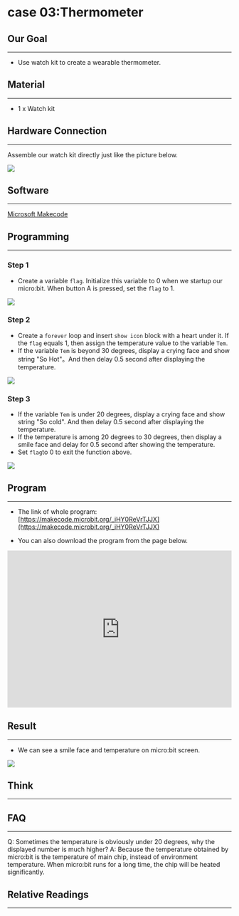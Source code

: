 # case 03:Thermometer

## Our Goal  
---  
- Use watch kit to create a wearable thermometer.  


## Material  
---  
- 1 x Watch kit


## Hardware Connection  
---  
Assemble our watch kit directly just like the picture below.   

![](./images/vOZpBF4.jpg)  


## Software  
---  
[Microsoft Makecode](https://makecode.microbit.org/#)  


## Programming  
---  

### Step 1  

- Create a variable `flag`. Initialize this variable to 0 when we startup our micro:bit. When button A is pressed, set the `flag` to 1.

![](./images/HaGGibi.png)

### Step 2  

- Create a `forever` loop and insert `show icon` block with a heart under it. If the `flag` equals 1, then assign the temperature value to the variable `Tem`.
- If the variable `Tem` is beyond 30 degrees, display a crying face and show string "So Hot"。And then delay 0.5 second after displaying the temperature. 

![](./images/HzZW19S.png)

### Step 3  

- If the variable `Tem` is under 20 degrees, display a crying face and show string "So cold". And then delay 0.5 second after displaying the temperature. 
- If the temperature is among 20 degrees to 30 degrees, then display a smile face and delay for 0.5 second after showing the temperature. 
- Set `flag`to 0 to exit the function above. 

![](./images/C3eAQ3I.png)


## Program   
---
- The link of whole program: [https://makecode.microbit.org/_iHY0ReVrTJJX](https://makecode.microbit.org/_iHY0ReVrTJJX)

- You can also download the program from the page below.

<div style="position:relative;height:0;padding-bottom:70%;overflow:hidden;"><iframe style="position:absolute;top:0;left:0;width:100%;height:100%;" src="https://makecode.microbit.org/#pub:_iHY0ReVrTJJX" frameborder="0" sandbox="allow-popups allow-forms allow-scripts allow-same-origin"></iframe></div>  


## Result  
---
- We can see a smile face and temperature on micro:bit screen.

![](./images/I7ZCzeC.gif)


## Think    
---  


## FAQ  
---  
Q: Sometimes the temperature is obviously under 20 degrees, why the displayed  number is much higher? 
A: Because the temperature obtained by micro:bit is the temperature of main chip, instead of environment temperature. When micro:bit runs for a long time, the chip will be heated significantly.


## Relative Readings   
---  

